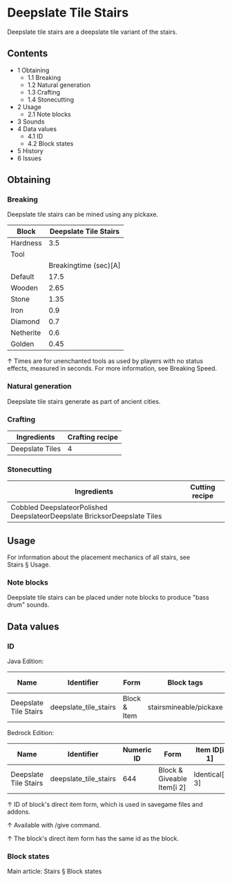 # Deepslate Tile Stairs
Deepslate tile stairs are a deepslate tile variant of the stairs.

## Contents
- 1 Obtaining
	- 1.1 Breaking
	- 1.2 Natural generation
	- 1.3 Crafting
	- 1.4 Stonecutting
- 2 Usage
	- 2.1 Note blocks
- 3 Sounds
- 4 Data values
	- 4.1 ID
	- 4.2 Block states
- 5 History
- 6 Issues

## Obtaining
### Breaking
Deepslate tile stairs can be mined using any pickaxe.

| Block     | Deepslate Tile Stairs |
|-----------|-----------------------|
| Hardness  | 3.5                   |
| Tool      |                       |
|           | Breakingtime (sec)[A] |
| Default   | 17.5                  |
| Wooden    | 2.65                  |
| Stone     | 1.35                  |
| Iron      | 0.9                   |
| Diamond   | 0.7                   |
| Netherite | 0.6                   |
| Golden    | 0.45                  |


↑ Times are for unenchanted tools as used by players with no status effects, measured in seconds. For more information, see Breaking Speed.


### Natural generation
Deepslate tile stairs generate as part of ancient cities.

### Crafting
| Ingredients     | Crafting recipe |
|-----------------|-----------------|
| Deepslate Tiles | 4               |

### Stonecutting
| Ingredients                                                              | Cutting recipe |
|--------------------------------------------------------------------------|----------------|
| Cobbled DeepslateorPolished DeepslateorDeepslate BricksorDeepslate Tiles |                |

## Usage
For information about the placement mechanics of all stairs, see Stairs § Usage.

### Note blocks
Deepslate tile stairs can be placed under note blocks to produce "bass drum" sounds.

## Data values
### ID
Java Edition:

| Name                  | Identifier            | Form         | Block tags             | Item tags | Translation key                       |
|-----------------------|-----------------------|--------------|------------------------|-----------|---------------------------------------|
| Deepslate Tile Stairs | deepslate_tile_stairs | Block & Item | stairsmineable/pickaxe | stairs    | block.minecraft.deepslate_tile_stairs |

Bedrock Edition:

| Name                  | Identifier            | Numeric ID | Form                       | Item ID[i 1]   | Translation key                 |
|-----------------------|-----------------------|------------|----------------------------|----------------|---------------------------------|
| Deepslate Tile Stairs | deepslate_tile_stairs | 644        | Block & Giveable Item[i 2] | Identical[i 3] | tile.deepslate_tile_stairs.name |


↑ ID of block's direct item form, which is used in savegame files and addons.

↑ Available with /give command.

↑ The block's direct item form has the same id as the block.


### Block states
Main article: Stairs § Block states


